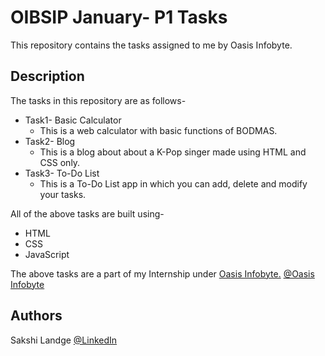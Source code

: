 # OIBSIP January- P1 Tasks

This repository contains the tasks assigned to me by Oasis Infobyte.

## Description

The tasks in this repository are as follows-

* Task1- Basic Calculator
    * This is a web calculator with basic functions of BODMAS.
* Task2- Blog
    * This is a blog about about a K-Pop singer made using HTML and CSS only. 
* Task3- To-Do List
    * This is a To-Do List app in which you can add, delete and modify your tasks.  

All of the above tasks are built using-

* HTML
* CSS
* JavaScript

The above tasks are a part of my Internship under [Oasis Infobyte.](https://oasisinfobyte.com/)
[@Oasis Infobyte](https://www.linkedin.com/company/oasis-infobyte/)


## Authors

Sakshi Landge
[@LinkedIn](http://www.linkedin.com/in/sakshi-landge-b9a5bb240)
